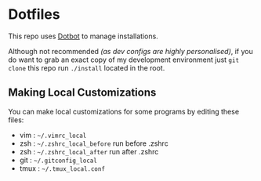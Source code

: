 # Dotfiles

This repo uses [Dotbot](https://github.com/anishathalye/dotbot) to manage
installations. 

Although not recommended _(as dev configs are highly personalised)_, if you do want to grab an exact copy of 
my development environment just `git clone` this repo run `./install` located in the root.

## Making Local Customizations

You can make local customizations for some programs by editing these files:

- vim : `~/.vimrc_local`
- zsh : `~/.zshrc_local_before` run before .zshrc
- zsh : `~/.zshrc_local_after` run after .zshrc
- git : `~/.gitconfig_local`
- tmux : `~/.tmux_local.conf`

